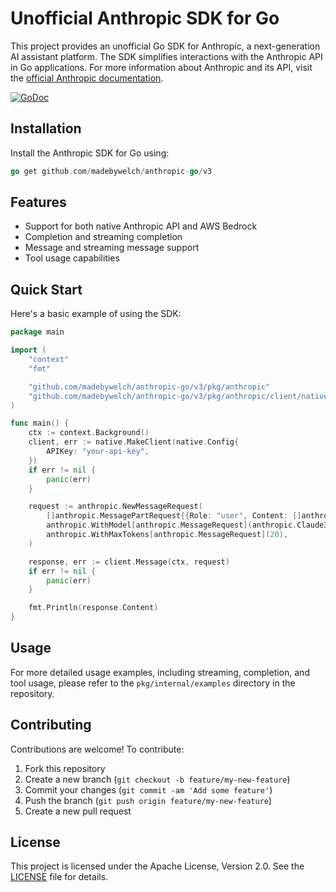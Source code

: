# Unofficial Anthropic SDK for Go

This project provides an unofficial Go SDK for Anthropic, a next-generation AI assistant platform. The SDK simplifies interactions with the Anthropic API in Go applications. For more information about Anthropic and its API, visit the [official Anthropic documentation](https://console.anthropic.com/docs).

[![GoDoc](https://godoc.org/github.com/madebywelch/anthropic-go?status.svg)](https://pkg.go.dev/github.com/madebywelch/anthropic-go/v3)

## Installation

Install the Anthropic SDK for Go using:

```go
go get github.com/madebywelch/anthropic-go/v3
```

## Features

- Support for both native Anthropic API and AWS Bedrock
- Completion and streaming completion
- Message and streaming message support
- Tool usage capabilities

## Quick Start

Here's a basic example of using the SDK:

```go
package main

import (
	"context"
	"fmt"

	"github.com/madebywelch/anthropic-go/v3/pkg/anthropic"
	"github.com/madebywelch/anthropic-go/v3/pkg/anthropic/client/native"
)

func main() {
	ctx := context.Background()
	client, err := native.MakeClient(native.Config{
		APIKey: "your-api-key",
	})
	if err != nil {
		panic(err)
	}

	request := anthropic.NewMessageRequest(
		[]anthropic.MessagePartRequest{{Role: "user", Content: []anthropic.ContentBlock{anthropic.NewTextContentBlock("Hello, world!")}}},
		anthropic.WithModel[anthropic.MessageRequest](anthropic.Claude35Sonnet),
		anthropic.WithMaxTokens[anthropic.MessageRequest](20),
	)

	response, err := client.Message(ctx, request)
	if err != nil {
		panic(err)
	}

	fmt.Println(response.Content)
}
```

## Usage

For more detailed usage examples, including streaming, completion, and tool usage, please refer to the `pkg/internal/examples` directory in the repository.

## Contributing

Contributions are welcome! To contribute:

1. Fork this repository
2. Create a new branch (`git checkout -b feature/my-new-feature`)
3. Commit your changes (`git commit -am 'Add some feature'`)
4. Push the branch (`git push origin feature/my-new-feature`)
5. Create a new pull request

## License

This project is licensed under the Apache License, Version 2.0. See the [LICENSE](LICENSE) file for details.
